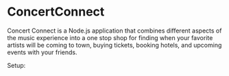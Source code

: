 # ConcertConnect

Concert Connect is a Node.js application that combines different aspects of the music experience into a one stop shop for finding when your favorite artists
will be coming to town, buying tickets, booking hotels, and upcoming events with your friends.

Setup:
